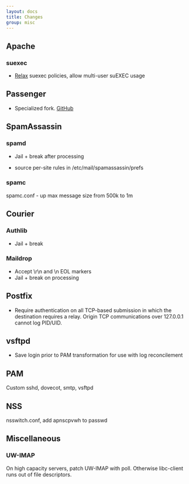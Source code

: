 ```yaml
---
layout: docs
title: Changes
group: misc
---
```



## Apache

### suexec

* [Relax](https://github.com/apisnetworks/suexec) suexec policies, allow multi-user suEXEC usage

## Passenger

* Specialized fork. [GitHub](https://github.com/apisnetworks/passenger)

## SpamAssassin

### spamd

* Jail + break after processing


* source per-site rules in /etc/mail/spamassassin/prefs

### spamc

spamc.conf - up max message size from 500k to 1m



## Courier 

### Authlib

* Jail + break

### Maildrop

- Accept \r\n and \n EOL markers
- Jail + break on processing

## Postfix

* Require authentication on all TCP-based submission in which the destination requires a relay. Origin TCP communications over 127.0.0.1 cannot log PID/UID.

## vsftpd

* Save login prior to PAM transformation for use with log reconcilement

## PAM

Custom sshd, dovecot, smtp, vsftpd

## NSS

nsswitch.conf, add apnscpvwh to passwd



## Miscellaneous

### UW-IMAP

On high capacity servers, patch UW-IMAP with poll. Otherwise libc-client runs out of file descriptors.
